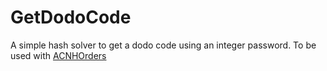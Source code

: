 # GetDodoCode

A simple hash solver to get a dodo code using an integer password. To be used with [ACNHOrders](https://github.com/berichan/SysBot.ACNHOrders)
